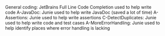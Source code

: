 General coding: JetBrains Full Line Code Completion used to help write code
A-JavaDoc: Junie used to help write JavaDoc (saved a lot of time)
A-Assertions: Junie used to help write assertions
C-DetectDuplicates: Junie used to help write code and test cases
A-MoreErrorHandling: Junie used to help identify places where error handling is lacking
